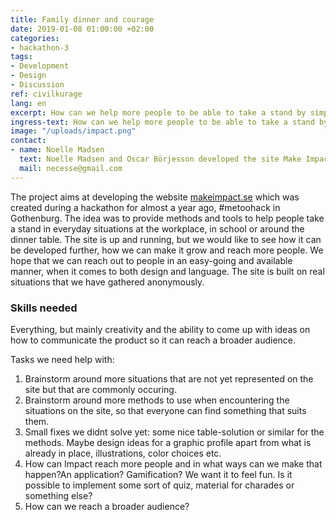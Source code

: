 ```yaml
---
title: Family dinner and courage
date: 2019-01-08 01:00:00 +02:00
categories:
- hackathon-3
tags: 
- Development
- Design
- Discussion
ref: civilkurage
lang: en
excerpt: How can we help more people to be able to take a stand by simple means? 
ingress-text: How can we help more people to be able to take a stand by simple means? 
image: "/uploads/impact.png"
contact: 
- name: Noelle Madsen
  text: Noelle Madsen and Oscar Börjesson developed the site Make Impact together during 2018. Oscar studies at Chalmers and Noelle works as a communicator for Chalmers student union, and the site is a side project. Noelle got the idea for the project during the metoo-fall of 2017 and the discussion on taking a stand against unacceptable behavious was brought up over and over again, seldom providing any ideas on how to create change. During #metoohack in Gothenburg a small team created the base of what is now the site makeimpact.se. The site is driven voluntarily without external sponsors or similar. 
  mail: necesse@gmail.com
---
```

The project aims at developing the website <a href="https://www.makeimpact.se">makeimpact.se</a> which was created during a hackathon for almost a year ago, #metoohack in Gothenburg. The idea was to provide methods and tools to help people take a stand in everyday situations at the workplace, in school or around the dinner table. The site is up and running, but we would like to see how it can be developed further, how we can make it grow and reach more people. We hope that we can reach out to people in an easy-going and available manner, when it comes to both design and language. The site is built on real situations that we have gathered anonymously. 

### Skills needed 
Everything, but mainly creativity and the ability to come up with ideas on how to communicate the product so it can reach a broader audience. 

Tasks we need help with:
1. Brainstorm around more situations that are not yet represented on the site but that are commonly occuring.
2. Brainstorm around more methods to use when encountering the situations on the site, so that everyone can find something that suits them.
3. Small fixes we didnt solve yet: some nice table-solution or similar for the methods. Maybe design ideas for a graphic profile apart from what is already in place, illustrations, color choices etc.
4. How can Impact reach more people and in what ways can we make that happen?An application? Gamification? We want it to feel fun. Is it possible to implement some sort of quiz, material for charades or something else? 
5. How can we reach a broader audience? 
